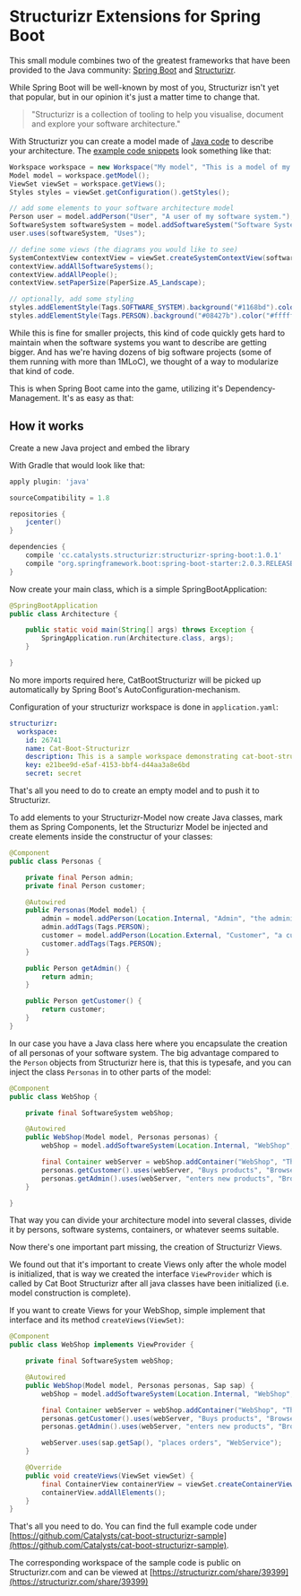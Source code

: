# Structurizr Extensions for Spring Boot

This small module combines two of the greatest frameworks that have been provided to the Java community:
[Spring Boot](http://projects.spring.io/spring-boot/) and [Structurizr](https://structurizr.com/). 

While Spring Boot will be well-known by most of you, Structurizr isn't yet that popular, but in our opinion
it's just a matter time to change that.

> "Structurizr is a collection of tooling to help you visualise, document and explore your software architecture."

With Structurizr you can create a model made of [Java code](https://structurizr.com/help/tutorials/java) to describe
your architecture. The [example code snippets](https://github.com/structurizr/java-starter/blob/master/src/main/java/com/mycompany/mysystem/Structurizr.java) look something like that:


```java
Workspace workspace = new Workspace("My model", "This is a model of my software system.");
Model model = workspace.getModel();
ViewSet viewSet = workspace.getViews();
Styles styles = viewSet.getConfiguration().getStyles();

// add some elements to your software architecture model
Person user = model.addPerson("User", "A user of my software system.");
SoftwareSystem softwareSystem = model.addSoftwareSystem("Software System", "My software system.");
user.uses(softwareSystem, "Uses");

// define some views (the diagrams you would like to see)
SystemContextView contextView = viewSet.createSystemContextView(softwareSystem, "Context", "A description of this diagram.");
contextView.addAllSoftwareSystems();
contextView.addAllPeople();
contextView.setPaperSize(PaperSize.A5_Landscape);

// optionally, add some styling
styles.addElementStyle(Tags.SOFTWARE_SYSTEM).background("#1168bd").color("#ffffff");
styles.addElementStyle(Tags.PERSON).background("#08427b").color("#ffffff");
```

While this is fine for smaller projects, this kind of code quickly gets hard to maintain when the software systems
you want to describe are getting bigger. And has we're having dozens of big software projects (some of them running with more than 
1MLoC), we thought of a way to modularize that kind of code.

This is when Spring Boot came into the game, utilizing it's Dependency-Management. It's as easy as that:

## How it works

Create a new Java project and embed the library

With Gradle that would look like that:

```groovy
apply plugin: 'java'

sourceCompatibility = 1.8

repositories {
    jcenter()
}

dependencies {
    compile 'cc.catalysts.structurizr:structurizr-spring-boot:1.0.1'
    compile "org.springframework.boot:spring-boot-starter:2.0.3.RELEASE"
}
```

Now create your main class, which is a simple SpringBootApplication:

```java
@SpringBootApplication
public class Architecture {

    public static void main(String[] args) throws Exception {
        SpringApplication.run(Architecture.class, args);
    }

}
```

No more imports required here, CatBootStructurizr will be picked up automatically by Spring Boot's AutoConfiguration-mechanism.

Configuration of your structurizr workspace is done in ``application.yaml``:

```yaml
structurizr:
  workspace:
    id: 26741
    name: Cat-Boot-Structurizr 
    description: This is a sample workspace demonstrating cat-boot-structurizr
    key: e21bee9d-e5af-4153-bbf4-d44aa3a8e6bd 
    secret: secret
```

That's all you need to do to create an empty model and to push it to Structurizr.

To add elements to your Structurizr-Model now create Java classes, mark them as Spring Components, let the Structurizr Model
be injected and create elements inside the constructur of your classes:

```java
@Component
public class Personas {

    private final Person admin;
    private final Person customer;

    @Autowired
    public Personas(Model model) {
        admin = model.addPerson(Location.Internal, "Admin", "the administrator of our system");
        admin.addTags(Tags.PERSON);
        customer = model.addPerson(Location.External, "Customer", "a customer who wants to buy items in our shop");
        customer.addTags(Tags.PERSON);
    }

    public Person getAdmin() {
        return admin;
    }

    public Person getCustomer() {
        return customer;
    }
}
```

In our case you have a Java class here where you encapsulate the creation of all personas of your software system.
The big advantage compared to the ``Person`` objects from Structurizr here is, that this is typesafe, and you can inject
the class ``Personas`` in to other parts of the model:

```java
@Component
public class WebShop {

    private final SoftwareSystem webShop;

    @Autowired
    public WebShop(Model model, Personas personas) {
        webShop = model.addSoftwareSystem(Location.Internal, "WebShop", "Web-based application to buy our products");

        final Container webServer = webShop.addContainer("WebShop", "The web application of the web shop", "Tomcat");
        personas.getCustomer().uses(webServer, "Buys products", "Browser");
        personas.getAdmin().uses(webServer, "enters new products", "Browser");
    }

}
```

That way you can divide your architecture model into several classes, divide it by persons, software systems, containers, or whatever
seems suitable.

Now there's one important part missing, the creation of Structurizr Views.

We found out that it's important to create Views only after the whole model is initialized, that is way we created the 
interface ``ViewProvider`` which is called by Cat Boot Structurizr after all java classes have been initialized (i.e. model
construction is complete).

If you want to create Views for your WebShop, simple implement that interface and its method ``createViews(ViewSet)``:

```java
@Component
public class WebShop implements ViewProvider {

    private final SoftwareSystem webShop;

    @Autowired
    public WebShop(Model model, Personas personas, Sap sap) {
        webShop = model.addSoftwareSystem(Location.Internal, "WebShop", "Web-based application to buy our products");

        final Container webServer = webShop.addContainer("WebShop", "The web application of the web shop", "Tomcat");
        personas.getCustomer().uses(webServer, "Buys products", "Browser");
        personas.getAdmin().uses(webServer, "enters new products", "Browser");

        webServer.uses(sap.getSap(), "places orders", "WebService");
    }

    @Override
    public void createViews(ViewSet viewSet) {
        final ContainerView containerView = viewSet.createContainerView(webShop, "webshop", "WebShop");
        containerView.addAllElements();
    }
}
```

That's all you need to do. You can find the full example code under [https://github.com/Catalysts/cat-boot-structurizr-sample](https://github.com/Catalysts/cat-boot-structurizr-sample).  

The corresponding workspace of the sample code is public on Structurizr.com and can be viewed at [https://structurizr.com/share/39399](https://structurizr.com/share/39399)